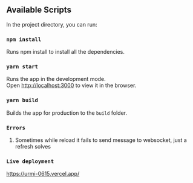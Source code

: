 ## Available Scripts
In the project directory, you can run:

### `npm install`
Runs npm install to install all the dependencies.<br />

### `yarn start`
Runs the app in the development mode.<br />
Open [http://localhost:3000](http://localhost:3000) to view it in the browser.

### `yarn build`
Builds the app for production to the `build` folder.<br />

### `Errors`
1. Sometimes while reload it fails to send message to websocket, just a refresh solves

### `Live deployment`
https://urmi-0615.vercel.app/


